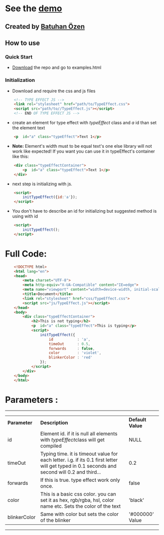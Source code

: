 # See the [demo](./exampe.html)
## Created by [Batuhan Özen](https://batuhanozen.com)
## How to use
### Quick Start
- [Download](https://github.com/bb7hn/TypeEffectJS/archive/refs/heads/main.zip) the repo and go to examples.html
### Initialization
- Download and require the css and js files
```html
    <!-- TYPE EFFECT JS -->
    <link rel="stylesheet" href="path/to/TypeEffect.css">
    <script src="path/to//TypeEffect.js"></script>
    <!-- END OF TYPE EFFECT JS -->
```
- create an element for type effect with *typeEffect* class and *a* id than set the element text
```html
    <p  id="a" class="typeEffect">Text 1</p>
```
- **Note:** Element's width must to be equal text's one else library will not work like expected! If you want you can use it in typeEffect's container like this:
```html
    <div class="typeEffectContainer">
        <p  id="a" class="typeEffect">Text 1</p>
    </div>
```  
- next step is initializing with js.
```html
    <script>
        initTypeEffect({id:'a'});
    </script>
```
- You don't have to describe an id for initializing but suggested method is using with id
```html
    <script>
        initTypeEffect();
    </script>
```
# Full Code:
```html
    <!DOCTYPE html>
    <html lang="en">
    <head>
        <meta charset="UTF-8">
        <meta http-equiv="X-UA-Compatible" content="IE=edge">
        <meta name="viewport" content="width=device-width, initial-scale=1.0">
        <title>Document</title>
        <link rel="stylesheet" href="css/TypeEffect.css">
        <script src="js/TypeEffect.js"></script>
    </head>
    <body>
        <div class="typeEffectContainer">
            <h2>This is not typing</h2>
            <p  id="a" class="typeEffect">This is typing</p>
            <script>
                initTypeEffect({
                    id           : 'a',
                    timeOut      : 0.5,
                    forwards     : false,
                    color        : 'violet',
                    blinkerColor : 'red'
                });
            </script>
        </div>
    </body>
    </html>
```
# Parameters :
<hr>
<table>
    <tr>
        <td><b>Parameter</b></td>
        <td><b>Description</b></td>
        <td><b>Default Value</b></td>
    </tr>
    <tr>
        <td>id</td>
        <td>Element id. if it is null all elements with <i>typeEffect</i>class will get compiled</td>
        <td>NULL</td>
    </tr>
    <tr>
        <td>timeOut</td>
        <td>Typing time. it is timeout value for each letter. i.g. if its 0.1 first letter will get typed in 0.1 seconds and second will 0.2 and third...</td>
        <td>0.2</td>
    </tr>
    <tr>
        <td>forwards</td>
        <td>If this is true. type effect work only once.</td>
        <td>false</td>
    </tr>
    <tr>
        <td>color</td>
        <td>This is a basic css color. you can set it as hex, rgb/rgba, hsl, color name etc. Sets the color of the text</td>
        <td>'black'</td>
    </tr>
    <tr>
        <td>blinkerColor</td>
        <td>Same with color but sets the color of the blinker</td>
        <td>'#000000' Value</td>
    </tr>
</table>
<hr>